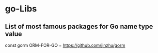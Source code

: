 # go-Libs
List of most famous packages for Go 
           name      type               value
 -------------------------------------------------------------
 const     gorm   ORM-FOR-GO  =   https://github.com/jinzhu/gorm 
